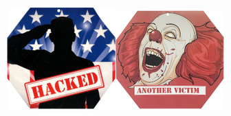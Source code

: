 <img src="https://github.com/Aldaviva/.github/raw/refs/heads/master/.github/images/hacked.webp" width="50%" alt="Hacked" /><img src="https://github.com/Aldaviva/.github/raw/refs/heads/master/.github/images/another-victim.webp" width="50%" alt="Another Victim" />